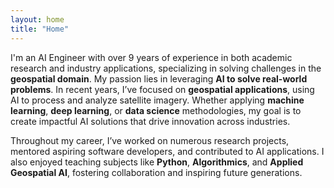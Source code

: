 ```yaml
---
layout: home
title: "Home"
---
```



I'm an AI Engineer with over 9 years of experience in both academic research and industry applications, specializing in solving challenges in the **geospatial domain**. My passion lies in leveraging **AI to solve real-world problems**. In recent years, I’ve focused on **geospatial applications**, using AI to process and analyze satellite imagery. Whether applying **machine learning**, **deep learning**, or **data science** methodologies, my goal is to create impactful AI solutions that drive innovation across industries.


Throughout my career, I’ve worked on numerous research projects, mentored aspiring software developers, and contributed to AI applications. I also enjoyed teaching subjects like **Python**, **Algorithmics**, and **Applied Geospatial AI**, fostering collaboration and inspiring future generations.


